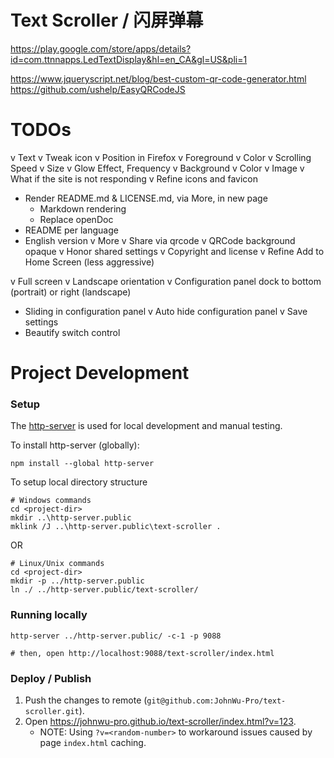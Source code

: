 # Text Scroller / 闪屏弹幕

https://play.google.com/store/apps/details?id=com.ttnnapps.LedTextDisplay&hl=en_CA&gl=US&pli=1

https://www.jqueryscript.net/blog/best-custom-qr-code-generator.html
https://github.com/ushelp/EasyQRCodeJS

# TODOs
v Text
   v Tweak icon
   v Position in Firefox
v Foreground
   v Color
   v Scrolling Speed
   v Size
   v Glow Effect, Frequency
v Background
   v Color
   v Image
v What if the site is not responding
v Refine icons and favicon
+ Render README.md & LICENSE.md, via More, in new page
   + Markdown rendering
   + Replace openDoc
+ README per language
+ English version
v More
   v Share via qrcode
   v QRCode background opaque
   v Honor shared settings
   v Copyright and license
v Refine Add to Home Screen (less aggressive)

v Full screen
v Landscape orientation
v Configuration panel dock to bottom (portrait) or right (landscape)
   + Sliding in configuration panel
v Auto hide configuration panel
v Save settings
+ Beautify switch control

# Project Development

### Setup
The [http-server](https://github.com/http-party/http-server) is used for local development and manual testing.

To install http-server (globally):
```
npm install --global http-server
```

To setup local directory structure
```
# Windows commands
cd <project-dir>
mkdir ..\http-server.public
mklink /J ..\http-server.public\text-scroller .
```
OR
```
# Linux/Unix commands
cd <project-dir>
mkdir -p ../http-server.public
ln ./ ../http-server.public/text-scroller/
```

### Running locally
```
http-server ../http-server.public/ -c-1 -p 9088

# then, open http://localhost:9088/text-scroller/index.html
```

### Deploy / Publish
1. Push the changes to remote (`git@github.com:JohnWu-Pro/text-scroller.git`).
2. Open https://johnwu-pro.github.io/text-scroller/index.html?v=123.
   * NOTE: Using `?v=<random-number>` to workaround issues caused by page `index.html` caching.
